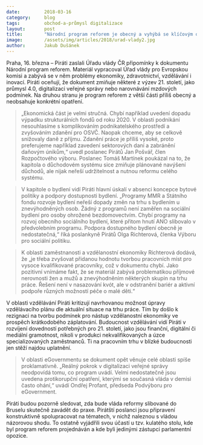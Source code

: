 ```yaml
---
date:         2018-03-16
category:     blog
tags:         obchod-a-průmysl digitalizace
layout:       post
title:        "Národní program reforem je obecný a vyhýbá se klíčovým opatřením"
image:        /assets/img/articles/2018/urad-vlady2.jpg
author:       Jakub Dušánek
---
```



Praha, 16. března – Piráti zaslali Úřadu vlády ČR připomínky k dokumentu Národní program reforem. Materiál vypracoval Úřad vlády pro Evropskou komisi a zabývá se v něm problémy ekonomiky, zdravotnictví, vzdělávání i inovací. Piráti oceňují, že dokument zmiňuje některé z výzev 21. století, jako průmysl 4.0, digitalizaci veřejné správy nebo narovnávání mzdových podmínek. Na druhou stranu je program reforem z větší části příliš obecný a neobsahuje konkrétní opatření.

> „Ekonomická část je velmi stručná. Chybí například uvedení dopadu výpadku strukturálních fondů od roku 2020. V oblasti podnikání nesouhlasíme s komplikováním podnikatelského prostředí a zvyšováním zdanění pro OSVČ. Naopak chceme, aby se celkově snižovaly daně z příjmu. Zdanění práce je příliš vysoké, proto preferujeme například zavedení sektorových daní a zabránění daňovým únikům,“ uvedl poslanec Pirátů Jan Pošvář, člen Rozpočtového výboru. Poslanec Tomáš Martínek poukázal na to, že kapitola o důchodovém systému sice zmiňuje plánované navýšení důchodů, ale nijak neřeší udržitelnost a nutnou reformu celého systému.

> V kapitole o bydlení vidí Piráti hlavní úskalí v absenci koncepce bytové politiky a podpory dostupnosti bydlení. „Programy MMR a Státního fondu rozvoje bydlení neřeší dopady změn na trhu s bydlením u znevýhodněných osob. Žádný z programů není zaměřen na sociální bydlení pro osoby ohrožené bezdomovectvím. Chybí programy na rozvoj obecního sociálního bydlení, které přitom hnutí ANO slibovalo v předvolebním programu. Podpora dostupného bydlení obecně je nedostatečná,“ říká poslankyně Pirátů Olga Richterová, členka Výboru pro sociální politiku.

> K oblasti zaměstnanosti a vzdělanostní ekonomiky Richterová dodává, že „je třeba zvyšovat přidanou hodnotu tvorbou pracovních míst pro vysoce kvalifikované pracovníky, což v dokumentu chybí. Jako pozitivní vnímáme fakt, že se materiál zabývá problematikou příjmové nerovnosti žen a mužů a znevýhodněním některých skupin na trhu práce. Řešení není v nasazování kvót, ale v odstranění bariér a aktivní podpoře různých možností péče o malé děti.“

V oblasti vzdělávání Piráti kritizují navrhovanou možnost úpravy vzdělávacího plánu dle aktuální situace na trhu práce. Tím by došlo k rezignaci na tvorbu podmínek pro nástup vzdělanostní ekonomiky ve prospěch krátkodobého záplatování. Budoucnost vzdělávání vidí Piráti v rozvíjení dovedností potřebných pro 21. století, jako jsou finanční, digitální či mediální gramotnost, nikoli v produkci nekvalifikovaných a úzce specializovaných zaměstnanců. Ti na pracovním trhu v blízké budoucnosti jen stěží najdou uplatnění.

> V oblasti eGovernmentu se dokument opět věnuje celé oblasti spíše proklamativně. „Reálný pokrok v digitalizaci veřejné správy neodpovídá tomu, co program uvádí. Velmi nedostatečně jsou uvedena protikorupční opatření, kterými se současná vláda v demisi často ohání,“ uvádí Ondřej Profant, předseda Podvýboru pro eGovernment.

Piráti budou pozorně sledovat, zda bude vláda reformy slibované do Bruselu skutečně zavádět do praxe. Pirátští poslanci jsou připravení konstruktivně spolupracovat na tématech, v nichž naleznou s vládou názorovou shodu. To ostatně vyjádřili svou účastí u tzv. kulatého stolu, kde byl program reforem projednáván a kde byli jedinými zástupci parlamentní opozice.

